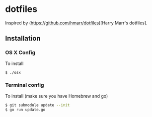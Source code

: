 dotfiles
========

Inspired by (https://github.com/hmarr/dotfiles)[Harry Marr's dotfiles].

## Installation

### OS X Config

To install

```bash
$ ./osx
```

### Terminal config

To install (make sure you have Homebrew and go)
```bash
$ git submodule update --init
$ go run update.go
``` 


